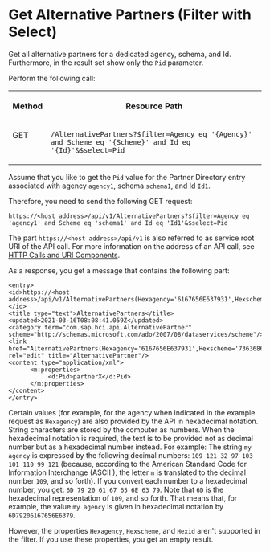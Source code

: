 <!-- loioce79cf71e4c54fddb23598eee734ea97 -->

# Get Alternative Partners \(Filter with Select\)

Get all alternative partners for a dedicated agency, schema, and Id. Furthermore, in the result set show only the `Pid` parameter.



Perform the following call:


<table>
<tr>
<th valign="top">

Method



</th>
<th valign="top">

Resource Path



</th>
</tr>
<tr>
<td valign="top">

GET



</td>
<td valign="top">

 `/AlternativePartners?$filter=Agency eq '{Agency}' and Scheme eq '{Scheme}' and Id eq '{Id}'&$select=Pid` 



</td>
</tr>
</table>

Assume that you like to get the `Pid` value for the Partner Directory entry associated with agency `agency1`, schema `schema1`, and Id `Id1`.

Therefore, you need to send the following GET request:

`https://<host address>/api/v1/AlternativePartners?$filter=Agency eq 'agency1' and Scheme eq 'schema1' and Id eq 'Id1'&$select=Pid`

The part `https://<host address>/api/v1` is also referred to as service root URI of the API call. For more information on the address of an API call, see [HTTP Calls and URI Components](http-calls-and-uri-components-ca75e12.md).

As a response, you get a message that contains the following part:

```
<entry>
<id>https://<host address>/api/v1/AlternativePartners(Hexagency='6167656E637931',Hexscheme='736368656D6131',Hexid='496431')</id>
<title type="text">AlternativePartners</title>
<updated>2021-03-16T08:08:41.059Z</updated>
<category term="com.sap.hci.api.AlternativePartner" scheme="http://schemas.microsoft.com/ado/2007/08/dataservices/scheme"/>
<link href="AlternativePartners(Hexagency='6167656E637931',Hexscheme='736368656D6131',Hexid='496431')" rel="edit" title="AlternativePartner"/>
<content type="application/xml">
      <m:properties>
           <d:Pid>partnerX</d:Pid>
      </m:properties>
</content>
</entry>
```

Certain values \(for example, for the agency when indicated in the example request as `Hexagency`\) are also provided by the API in hexadecimal notation. String characters are stored by the computer as numbers. When the hexadecimal notation is required, the text is to be provided not as decimal number but as a hexadecimal number instead. For example: The string `my agency` is expressed by the following decimal numbers: `109 121 32 97 103 101 110 99 121` \(because, according to the American Standard Code for Information Interchange \(ASCII \), the letter `m` is translated to the decimal number `109`, and so forth\). If you convert each number to a hexadecimal number, you get: `6D 79 20 61 67 65 6E 63 79`. Note that `6D` is the hexadecimal representation of `109`, and so forth. That means that, for example, the value `my agency` is given in hexadecimal notation by `6D79206167656E6379`.

However, the properties `Hexagency`, `Hexscheme`, and `Hexid` aren't supported in the filter. If you use these properties, you get an empty result.

